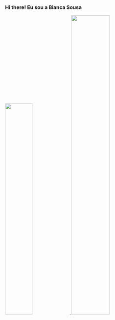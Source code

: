 ### Hi there! Eu sou a Bianca Sousa

<div>
  <a href="https://github.com/biancasbs">
  <img width="42%" src="![Anurag's GitHub stats](https://github-readme-stats.vercel.app/api?username=biancasbsanuraghazra&show_icons=true&theme=transparent)">
  <img width="50%" src="![Anurag's GitHub stats](https://github-readme-stats.vercel.app/api?=anuraghazra&show_icons=true&theme=transparent)">
</div>
